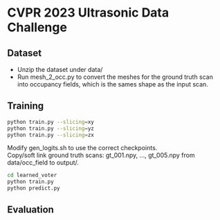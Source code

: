 # CVPR 2023 Ultrasonic Data Challenge

## Dataset
- Unzip the dataset under data/
- Run mesh_2_occ.py to convert the meshes for the ground truth scan into occupancy fields, which is the sames shape as the input scan. 

## Training
```bash
python train.py --slicing=xy
python train.py --slicing=yz
python train.py --slicing=zx
```
Modify gen_logits.sh to use the correct checkpoints.  
Copy/soft link ground truth scans: gt_001.npy, ..., gt_005.npy from data/occ_field to output/.  
```bash
cd learned_voter
python train.py
python predict.py 
```

## Evaluation 


